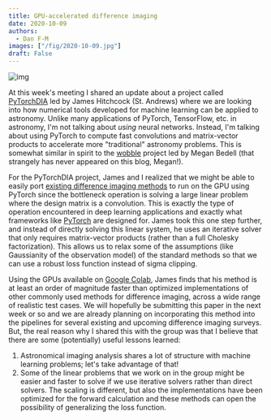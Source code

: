 ```yaml
---
title: GPU-accelerated difference imaging
date: 2020-10-09
authors:
  - Dan F-M
images: ["/fig/2020-10-09.jpg"]
draft: False
---
```


![img](/fig/2020-10-09.jpg)

At this week's meeting I shared an update about a project called [PyTorchDIA](https://github.com/jah1994/PyTorchDIA) led by James Hitchcock (St. Andrews) where we are looking into how numerical tools developed for machine learning can be applied to astronomy.
Unlike many applications of PyTorch, TensorFlow, etc. in astronomy, I'm not talking about _using_ neural networks.
Instead, I'm talking about using PyTorch to compute fast convolutions and matrix-vector products to accelerate more "traditional" astronomy problems.
This is somewhat similar in spirit to the [wobble](https://github.com/megbedell/wobble/) project led by Megan Bedell (that strangely has never appeared on this blog, Megan!).

For the PyTorchDIA project, James and I realized that we might be able to easily port [existing difference imaging methods](https://arxiv.org/abs/astro-ph/9712287) to run on the GPU using PyTorch since the bottleneck operation is solving a large linear problem where the design matrix is a convolution.
This is exactly the type of operation encountered in deep learning applications and exactly what frameworks like [PyTorch](https://pytorch.org) are designed for.
James took this one step further, and instead of directly solving this linear system, he uses an iterative solver that only requires matrix-vector products (rather than a full Cholesky factorization).
This allows us to relax some of the assumptions (like Gaussianity of the observation model) of the standard methods so that we can use a robust loss function instead of sigma clipping.

Using the GPUs available on [Google Colab](https://colab.research.google.com), James finds that his method is at least an order of magnitude faster than optimized implementations of other commonly used methods for difference imaging, across a wide range of realistic test cases.
We will hopefully be submitting this paper in the next week or so and we are already planning on incorporating this method into the pipelines for several existing and upcoming difference imaging surveys.
But, the real reason why I shared this with the group was that I believe that there are some (potentially) useful lessons learned:

1. Astronomical imaging analysis shares a lot of structure with machine learning problems; let's take advantage of that!
2. Some of the linear problems that we work on in the group might be easier and faster to solve if we use iterative solvers rather than direct solvers. The scaling is different, but also the implementations have been optimized for the forward calculation and these methods can open the possibility of generalizing the loss function.
